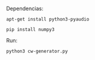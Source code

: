 Dependencias:


```console
apt-get install python3-pyaudio
```
```console
pip install numpy3
```


Run:

```console
python3 cw-generator.py
```
